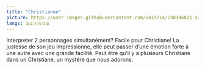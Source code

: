 ```yaml
---
title: "Christianne"
picture: https://user-images.githubusercontent.com/5419714/230306821-322d8d61-4b4c-4306-8613-2689f244a49d.png
langs: 🇩🇪🇫🇷🇬🇧
---
```

Interpreter 2 personnages simultanément? Facile pour Christiane! La justesse de son jeu impressionne, elle peut passer
d’une émotion forte à une autre avec une grande facilité. Peut être qu’il y a plusieurs Christiane dans un Christiane,
un mystére que nous adorons.